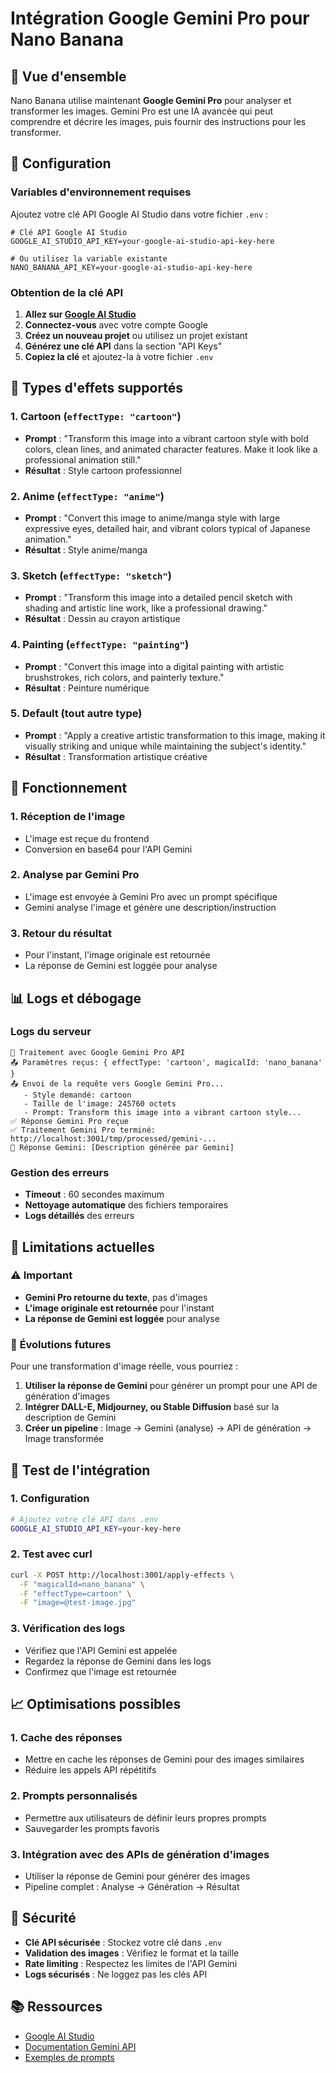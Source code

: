 # Intégration Google Gemini Pro pour Nano Banana

## 🚀 **Vue d'ensemble**

Nano Banana utilise maintenant **Google Gemini Pro** pour analyser et transformer les images. Gemini Pro est une IA avancée qui peut comprendre et décrire les images, puis fournir des instructions pour les transformer.

## 🔧 **Configuration**

### Variables d'environnement requises

Ajoutez votre clé API Google AI Studio dans votre fichier `.env` :

```env
# Clé API Google AI Studio
GOOGLE_AI_STUDIO_API_KEY=your-google-ai-studio-api-key-here

# Ou utilisez la variable existante
NANO_BANANA_API_KEY=your-google-ai-studio-api-key-here
```

### Obtention de la clé API

1. **Allez sur [Google AI Studio](https://aistudio.google.com/)**
2. **Connectez-vous** avec votre compte Google
3. **Créez un nouveau projet** ou utilisez un projet existant
4. **Générez une clé API** dans la section "API Keys"
5. **Copiez la clé** et ajoutez-la à votre fichier `.env`

## 🎨 **Types d'effets supportés**

### 1. **Cartoon** (`effectType: "cartoon"`)
- **Prompt** : "Transform this image into a vibrant cartoon style with bold colors, clean lines, and animated character features. Make it look like a professional animation still."
- **Résultat** : Style cartoon professionnel

### 2. **Anime** (`effectType: "anime"`)
- **Prompt** : "Convert this image to anime/manga style with large expressive eyes, detailed hair, and vibrant colors typical of Japanese animation."
- **Résultat** : Style anime/manga

### 3. **Sketch** (`effectType: "sketch"`)
- **Prompt** : "Transform this image into a detailed pencil sketch with shading and artistic line work, like a professional drawing."
- **Résultat** : Dessin au crayon artistique

### 4. **Painting** (`effectType: "painting"`)
- **Prompt** : "Convert this image into a digital painting with artistic brushstrokes, rich colors, and painterly texture."
- **Résultat** : Peinture numérique

### 5. **Default** (tout autre type)
- **Prompt** : "Apply a creative artistic transformation to this image, making it visually striking and unique while maintaining the subject's identity."
- **Résultat** : Transformation artistique créative

## 🔄 **Fonctionnement**

### 1. **Réception de l'image**
- L'image est reçue du frontend
- Conversion en base64 pour l'API Gemini

### 2. **Analyse par Gemini Pro**
- L'image est envoyée à Gemini Pro avec un prompt spécifique
- Gemini analyse l'image et génère une description/instruction

### 3. **Retour du résultat**
- Pour l'instant, l'image originale est retournée
- La réponse de Gemini est loggée pour analyse

## 📊 **Logs et débogage**

### Logs du serveur
```
🍌 Traitement avec Google Gemini Pro API
📤 Paramètres reçus: { effectType: 'cartoon', magicalId: 'nano_banana' }
📤 Envoi de la requête vers Google Gemini Pro...
   - Style demandé: cartoon
   - Taille de l'image: 245760 octets
   - Prompt: Transform this image into a vibrant cartoon style...
✅ Réponse Gemini Pro reçue
✅ Traitement Gemini Pro terminé: http://localhost:3001/tmp/processed/gemini-...
📝 Réponse Gemini: [Description générée par Gemini]
```

### Gestion des erreurs
- **Timeout** : 60 secondes maximum
- **Nettoyage automatique** des fichiers temporaires
- **Logs détaillés** des erreurs

## 🚧 **Limitations actuelles**

### ⚠️ **Important**
- **Gemini Pro retourne du texte**, pas d'images
- **L'image originale est retournée** pour l'instant
- **La réponse de Gemini est loggée** pour analyse

### 🔮 **Évolutions futures**
Pour une transformation d'image réelle, vous pourriez :
1. **Utiliser la réponse de Gemini** pour générer un prompt pour une API de génération d'images
2. **Intégrer DALL-E, Midjourney, ou Stable Diffusion** basé sur la description de Gemini
3. **Créer un pipeline** : Image → Gemini (analyse) → API de génération → Image transformée

## 🧪 **Test de l'intégration**

### 1. **Configuration**
```bash
# Ajoutez votre clé API dans .env
GOOGLE_AI_STUDIO_API_KEY=your-key-here
```

### 2. **Test avec curl**
```bash
curl -X POST http://localhost:3001/apply-effects \
  -F "magicalId=nano_banana" \
  -F "effectType=cartoon" \
  -F "image=@test-image.jpg"
```

### 3. **Vérification des logs**
- Vérifiez que l'API Gemini est appelée
- Regardez la réponse de Gemini dans les logs
- Confirmez que l'image est retournée

## 📈 **Optimisations possibles**

### 1. **Cache des réponses**
- Mettre en cache les réponses de Gemini pour des images similaires
- Réduire les appels API répétitifs

### 2. **Prompts personnalisés**
- Permettre aux utilisateurs de définir leurs propres prompts
- Sauvegarder les prompts favoris

### 3. **Intégration avec des APIs de génération d'images**
- Utiliser la réponse de Gemini pour générer des images
- Pipeline complet : Analyse → Génération → Résultat

## 🔐 **Sécurité**

- **Clé API sécurisée** : Stockez votre clé dans `.env`
- **Validation des images** : Vérifiez le format et la taille
- **Rate limiting** : Respectez les limites de l'API Gemini
- **Logs sécurisés** : Ne loggez pas les clés API

## 📚 **Ressources**

- [Google AI Studio](https://aistudio.google.com/)
- [Documentation Gemini API](https://ai.google.dev/docs)
- [Exemples de prompts](https://ai.google.dev/docs/prompt_best_practices)




